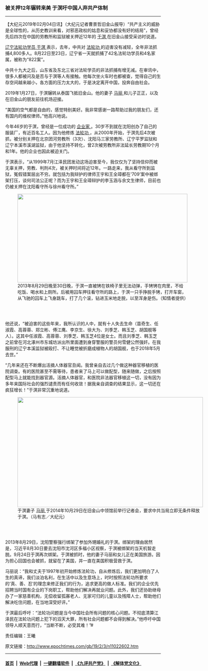 ### 被关押12年辗转来美 于溟吁中国人弃共产体制
------------------------

<p>
 【大纪元2019年02月04日讯】（大纪元记者曹景哲旧金山报导）“共产主义的威胁是全球性的，从历史教训来看，对邪恶政权的姑息和妥协都没有好的结局”，曾经先后四次在中国的劳教所和监狱被关押近12年的
 <a href="http://www.epochtimes.com/gb/tag/%E4%BA%8E%E6%BA%9F.html">
  于溟
 </a>
 在旧金山接受采访时说道。
</p>
<p>
 <a href="http://www.epochtimes.com/gb/tag/%E8%BE%BD%E5%AE%81%E6%B3%95%E8%BD%AE%E5%8A%9F%E5%AD%A6%E5%91%98.html">
  辽宁法轮功学员
 </a>
 <a href="http://www.epochtimes.com/gb/tag/%E4%BA%8E%E6%BA%9F.html">
  于溟
 </a>
 表示，去年，中共对
 <a href="http://www.epochtimes.com/gb/tag/%E6%B3%95%E8%BD%AE%E5%8A%9F.html">
  法轮功
 </a>
 的迫害没有减轻，全年非法抓捕4,800多人。8月22日至23日，辽宁省一天就抓捕了42名法轮功学员和4名家属，被称为“822案”。
</p>
<p>
 中共十九大之后，山东省及东北三省对法轮学员的非法抓捕有增无减。在审讯中，很多人都被问及是否与于溟等人有接触。他每次坐火车时也都被查，觉得自己的生存空间越来越小，各方面的压力太大的，于是决定离开中国，投奔自由社会。
</p>
<p>
 2019年1月27日，于溟辗转从泰国飞抵旧金山。他的妻子
 <a href="http://www.epochtimes.com/gb/tag/%E9%A9%AC%E4%B8%BD.html">
  马丽
 </a>
 和儿子正正，以及在旧金山的朋友前往机场迎接。
</p>
<p>
 “美国的空气都是自由的，感觉特别美好。我非常感谢一路帮助过我的朋友们，还有国内的维权律师。”他高兴地说。
</p>
<p>
 今年46岁的于溟，曾经是一位成功的
 <a href="http://www.epochtimes.com/gb/tag/%E4%BC%81%E4%B8%9A%E5%AE%B6.html">
  企业家
 </a>
 。30岁不到就在沈阳创办了自己的服装厂，有近百名工人。因为他修炼
 <a href="http://www.epochtimes.com/gb/tag/%E6%B3%95%E8%BD%AE%E5%8A%9F.html">
  法轮功
 </a>
 ，从2000年开始，于溟先后4次被抓，被分别关押在北京团河劳教所（3次）、沈阳马三家劳教所、辽宁平罗监狱和辽宁本溪市溪湖监狱，由于他坚持不转化，曾2次被劳教所非法延长劳教期10个月和1年。他的企业也因此被迫关门。
</p>
<p>
 于溟表示，“从1999年7月江泽民团发动这场迫害至今，我仅仅为了坚持信仰而被无辜关押，劳教、判刑4次，被关押时间将近12年。一路走来，我从看守所到监狱，冤假错案层出不穷。就包括为我辩护的律师王宇和王全璋都在‘709’案中被绑架打压，谈何司法公正呢？而为王宇和王全璋辩护的李玉涵与余文生律师，目前也仍被关押在沈阳看守所与徐州看守所。”
</p>
<figure class="wp-caption aligncenter" id="attachment_11022619" style="width: 550px">
 <a href="http://i.epochtimes.com/assets/uploads/2019/02/1309091201382320.jpg">
  <img alt="" class="size-large wp-image-11022619" height="286" src="http://i.epochtimes.com/assets/uploads/2019/02/1309091201382320.jpg" title="" width="550"/>
 </a>
 <br/><figcaption class="wp-caption-text">
  2013年8月29日晚至30日晚，于溟一直被铐在铁椅子里无法动弹，手铐铐在肉里，不给吃饭、喝水和上厕所。后被用囚车押往看守所的路上，于溟一只手挣脱手铐，打开车窗，从飞驰的囚车上飞身跳车，打了几个滚，钻进玉米地走脱，以至浑身是伤。（知情者提供）
 </figcaption><br/>
</figure><br/>
<p>
 他还说，“被迫害的这些年来，我所认识的人中，就有十人失去生命（苗奇生、任淑霞、高蓉蓉、郑立彬、傅江鹰、李京生、徐大为、刘季芝、韩玉芝、胡国舰等人）。这其中任淑霞、高蓉蓉、刘季芝、韩玉芝4位是女士。而且刘季芝、韩玉芝之前曾在河北涿州市东城坊派出所里面遭到身穿警服的警员何雪健公然强奸。在我服刑的辽宁本溪监狱被殴打、不让睡觉被折磨成植物人的胡国舰，也于2018年5月去世。”
</p>
<p>
 “几年来还在不断爆出活摘人体器官丑闻。我曾亲自去过几个做这种器官移植的医院调查。有的医院甚至不需等待，患者来了马上可以做配型，随来随做，之后按照配型马上就能找到器官源。活摘人体器官，和医院非法器官移植这一切，没有因为多年来国际社会的强烈谴责而有任何收敛！据我亲自调查的结果显示，这一切还在疯狂增长！”于溟非常沉重地说道。
</p>
<figure class="wp-caption aligncenter" id="attachment_11022618" style="width: 600px">
 <a href="http://i.epochtimes.com/assets/uploads/2019/02/1410292140261567.jpg">
  <img alt="" class="size-large wp-image-11022618" height="355" src="http://i.epochtimes.com/assets/uploads/2019/02/1410292140261567-600x355.jpg" title="" width="600"/>
 </a>
 <br/><figcaption class="wp-caption-text">
  于溟妻子
  <a href="http://www.epochtimes.com/gb/tag/%E9%A9%AC%E4%B8%BD.html">
   马丽
  </a>
  于2014年10月29日在旧金山中领馆前举行记者会，要求中共当局立即无条件释放于溟。（马有志／大纪元）
 </figcaption><br/>
</figure><br/>
<p>
 2013年8月29日，沈阳警察强行绑架了参加外甥婚礼的于溟。绑架的理由居然是，习近平8月30日要去沈阳市沈河区多福小区视察，于溟被绑架的当天机智走脱。9月24日于溟再次绑架。于溟被抓时，他的妻子马丽和女儿正在美国旅游。因为担心回国也会被抓，就留在了美国，并一直在美国积极营救于溟。
</p>
<p>
 马丽说：“我和丈夫于1997年初开始修炼法轮功，自从修炼后，我们更加明白了人生的真谛，我们淡泊名利，在生活中以及生意场上，时时按照法轮功所要求的‘真、善、忍’的理念来修正我们的行为，追求更高的做人标准。我们的企业优先招聘当时国有企业的下岗职工，帮助他们解决再就业问题。此外，我们还协助继母办了一家慈善机构，无偿收留孤寡老人、无家可归的儿童以及残障人士，帮助他们解决吃住问题，在当地深受好评。”
</p>
<p>
 于溟最后呼吁：“法轮功问题是当今中国社会所有问题的核心问题。不彻底清算江泽民在法轮功问题上犯下的滔天大罪，所有社会问题都不会得到解决。”他呼吁中国领导人顺天意而行，“当断不断，必受其难！”#
</p>
<p>
 责任编辑：王曦
</p>

原文链接：http://www.epochtimes.com/gb/19/2/3/n11022602.htm


------------------------
#### [首页](https://github.com/gfw-breaker/banned-news/blob/master/README.md) &nbsp;|&nbsp; [Web代理](https://github.com/labour-camp/helloworld) &nbsp;|&nbsp; [一键翻墙软件](https://github.com/gfw-breaker/nogfw/blob/master/README.md) &nbsp;|&nbsp; [《九评共产党》](https://github.com/gfw-breaker/9ping.md/blob/master/README.md#九评之一评共产党是什么) &nbsp;|&nbsp; [《解体党文化》](https://github.com/gfw-breaker/jtdwh.md/blob/master/README.md#绪论)

